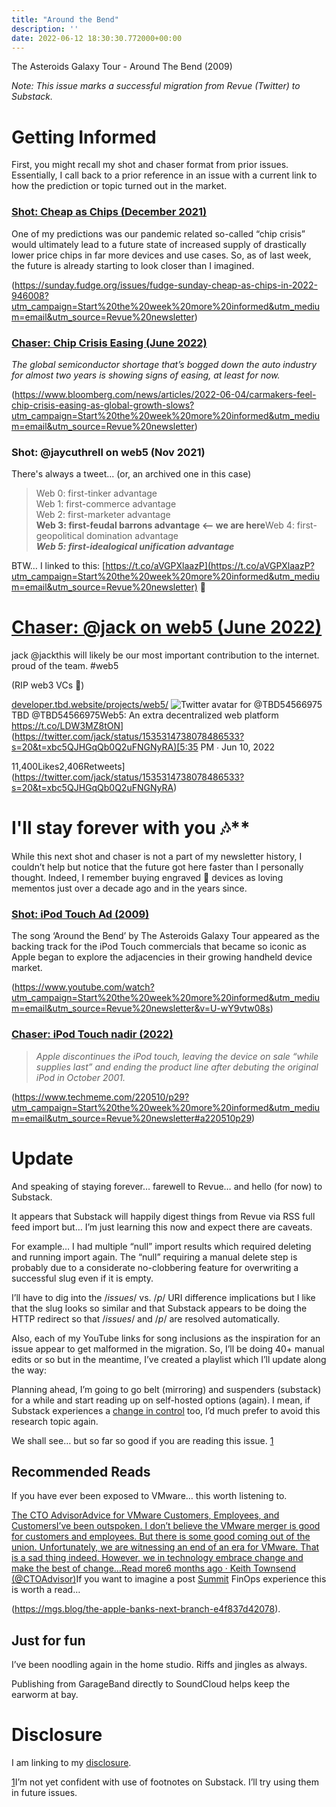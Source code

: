 ```yaml
---
title: "Around the Bend"
description: ''
date: 2022-06-12 18:30:30.772000+00:00
---
```


The Asteroids Galaxy Tour - Around The Bend (2009)

*Note: This issue marks a successful migration from Revue (Twitter) to Substack.*

# Getting Informed

First, you might recall my shot and chaser format from prior issues. Essentially, I call back to a prior reference in an issue with a current link to how the prediction or topic turned out in the market.

### **[Shot: Cheap as Chips (December 2021)](https://fudge.org/archive/fudge-sunday-cheap-as-chips-in-2022-946008?utm_campaign=Start%20the%20week%20more%20informed&utm_medium=email&utm_source=Revue%20newsletter)**

One of my predictions was our pandemic related so-called “chip crisis” would ultimately lead to a future state of increased supply of drastically lower price chips in far more devices and use cases. So, as of last week, the future is already starting to look closer than I imagined.

(https://sunday.fudge.org/issues/fudge-sunday-cheap-as-chips-in-2022-946008?utm_campaign=Start%20the%20week%20more%20informed&utm_medium=email&utm_source=Revue%20newsletter)

### **[Chaser: Chip Crisis Easing (June 2022)](https://www.bloomberg.com/news/articles/2022-06-04/carmakers-feel-chip-crisis-easing-as-global-growth-slows?utm_campaign=Start%20the%20week%20more%20informed&utm_medium=email&utm_source=Revue%20newsletter)**

*The global semiconductor shortage that’s bogged down the auto industry for almost two years is showing signs of easing, at least for now.*

(https://www.bloomberg.com/news/articles/2022-06-04/carmakers-feel-chip-crisis-easing-as-global-growth-slows?utm_campaign=Start%20the%20week%20more%20informed&utm_medium=email&utm_source=Revue%20newsletter)

### **Shot: @jaycuthrell on web5 (Nov 2021)**

There's always a tweet... (or, an archived one in this case)

> Web 0: first-tinker advantage  
> Web 1: first-commerce advantage  
> Web 2: first-marketer advantage  
> **Web 3: first-feudal barrons advantage <– we are here**Web 4: first-geopolitical domination advantage  
> ***Web 5: first-idealogical unification advantage***
>
>

BTW… I linked to this: [https://t.co/aVGPXlaazP](https://t.co/aVGPXlaazP?utm_campaign=Start%20the%20week%20more%20informed&utm_medium=email&utm_source=Revue%20newsletter) 🧐

# [Chaser: @jack on web5 (June 2022)](https://twitter.com/jack/status/1535314738078486533)

jack @jackthis will likely be our most important contribution to the internet. proud of the team. #web5

(RIP web3 VCs 🤫)

[developer.tbd.website/projects/web5/](https://developer.tbd.website/projects/web5/) ![Twitter avatar for @TBD54566975](https://cuthrell.com/favicon.png)TBD @TBD54566975Web5: An extra decentralized web platform
<https://t.co/LDW3MZ8tON>](<https://twitter.com/jack/status/1535314738078486533?s=20&t=xbc5QJHGqQb0Q2uFNGNyRA)[5:35> PM ∙ Jun 10, 2022

11,400Likes2,406Retweets](<https://twitter.com/jack/status/1535314738078486533?s=20&t=xbc5QJHGqQb0Q2uFNGNyRA>)

# I'll stay forever with you 🎶**

While this next shot and chaser is not a part of my newsletter history, I couldn’t help but notice that the future got here faster than I personally thought. Indeed, I remember buying engraved 📱 devices as loving mementos just over a decade ago and in the years since.

### [Shot: iPod Touch Ad (2009)](https://www.youtube.com/watch?utm_campaign=Start%20the%20week%20more%20informed&utm_medium=email&utm_source=Revue%20newsletter&v=U-wY9vtw08s)

The song ‘Around the Bend’ by The Asteroids Galaxy Tour appeared as the backing track for the iPod Touch commercials that became so iconic as Apple began to explore the adjacencies in their growing handheld device market.

(https://www.youtube.com/watch?utm_campaign=Start%20the%20week%20more%20informed&utm_medium=email&utm_source=Revue%20newsletter&v=U-wY9vtw08s)

### [Chaser: iPod Touch nadir (2022)](https://www.techmeme.com/220510/p29?utm_campaign=Start%20the%20week%20more%20informed&utm_medium=email&utm_source=Revue%20newsletter#a220510p29)

> *Apple discontinues the iPod touch, leaving the device on sale “while supplies last” and ending the product line after debuting the original iPod in October 2001.*
>
>

(https://www.techmeme.com/220510/p29?utm_campaign=Start%20the%20week%20more%20informed&utm_medium=email&utm_source=Revue%20newsletter#a220510p29)

# Update

And speaking of staying forever… farewell to Revue… and hello (for now) to Substack.

It appears that Substack will happily digest things from Revue via RSS full feed import but… I’m just learning this now and expect there are caveats.

For example… I had multiple “null” import results which required deleting and running import again. The “null” requiring a manual delete step is probably due to a considerate no-clobbering feature for overwriting a successful slug even if it is empty.

I’ll have to dig into the /*issues*/ vs. /*p*/ URI difference implications but I like that the slug looks so similar and that Substack appears to be doing the HTTP redirect so that /*issues*/ and /*p*/ are resolved automatically.

Also, each of my YouTube links for song inclusions as the inspiration for an issue appear to get malformed in the migration. So, I’ll be doing 40+ manual edits or so but in the meantime, I’ve created a playlist which I’ll update along the way:

Planning ahead, I’m going to go belt (mirroring) and suspenders (substack) for a while and start reading up on self-hosted options (again). I mean, if Substack experiences a [change in control](https://sunday.fudge.org/p/fudge-sunday-moving-out-1200494) too, I’d much prefer to avoid this research topic again.

We shall see… but so far so good if you are reading this issue. [1](#footnote-1)

## Recommended Reads

If you have ever been exposed to VMware… this worth listening to.

[The CTO AdvisorAdvice for VMware Customers, Employees, and CustomersI’ve been outspoken. I don’t believe the VMware merger is good for customers and employees. But there is some good coming out of the union. Unfortunately, we are witnessing an end of an era for VMware. That is a sad thing indeed. However, we in technology embrace change and make the best of change…Read more6 months ago · Keith Townsend (@CTOAdvisor)](https://ctoadvisor.substack.com/p/advice-for-vmware-customers-employees?utm_source=substack&utm_campaign=post_embed&utm_medium=web)If you want to imagine a post [Summit](https://usesummit.com) FinOps experience this is worth a read…

(https://mgs.blog/the-apple-banks-next-branch-e4f837d42078).

## Just for fun

I’ve been noodling again in the home studio. Riffs and jingles as always.

Publishing from GarageBand directly to SoundCloud helps keep the earworm at bay.

# Disclosure

I am linking to my [disclosure](https://jaycuthrell.com/disclosure/?utm_campaign=Fudge%20Sunday&utm_medium=email&utm_source=Revue%20newsletter).

[1](#footnote-anchor-1)I’m not yet confident with use of footnotes on Substack. I’ll try using them in future issues.
